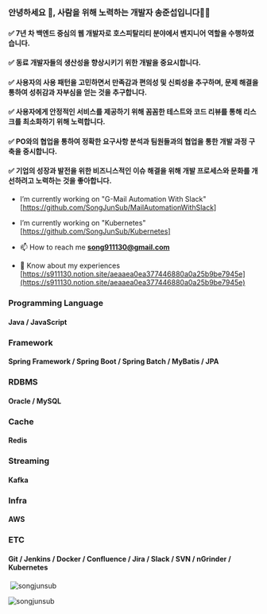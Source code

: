 <h3 align="left">안녕하세요 👋, 사람을 위해 노력하는 개발자 송준섭입니다🙇‍♂️</h3>
<h4 align="left">✅ 7년 차 백엔드 중심의 웹 개발자로 호스피탈리티 분야에서 벤지니어 역할을 수행하였습니다.</h4>
<h4 align="left">✅ 동료 개발자들의 생산성을 향상시키기 위한 개발을 중요시합니다.</h4>
<h4 align="left">✅ 사용자의 사용 패턴을 고민하면서 만족감과 편의성 및 신뢰성을 추구하며, 문제 해결을 통하여 성취감과 자부심을 얻는 것을 추구합니다.</h4>
<h4 align="left">✅ 사용자에게 안정적인 서비스를 제공하기 위해 꼼꼼한 테스트와 코드 리뷰를 통해 리스크를 최소화하기 위해 노력합니다.</h4>
<h4 align="left">✅ PO와의 협업을 통하여 정확한 요구사항 분석과 팀원들과의 협업을 통한 개발 과정 구축을 중시합니다.</h4>
<h4 align="left">✅ 기업의 성장과 발전을 위한 비즈니스적인 이슈 해결을 위해 개발 프로세스와 문화를 개선하려고 노력하는 것을 좋아합니다.</h4>


- I’m currently working on "G-Mail Automation With Slack" [https://github.com/SongJunSub/MailAutomationWithSlack] 

- I’m currently working on "Kubernetes" [https://github.com/SongJunSub/Kubernetes]

- 📫 How to reach me **song911130@gmail.com**

- 📄 Know about my experiences [https://s911130.notion.site/aeaaea0ea377446880a0a25b9be7945e](https://s911130.notion.site/aeaaea0ea377446880a0a25b9be7945e)


<h3 align="left">Programming Language</h3>
<h4 align="left">Java / JavaScript</h4>

<h3 align="left">Framework</h3>
<h4 align="left">Spring Framework / Spring Boot / Spring Batch / MyBatis / JPA</h4>

<h3 align="left">RDBMS</h3>
<h4 align="left">Oracle / MySQL</h4>

<h3 align="left">Cache</h3>
<h4 align="left">Redis</h4>

<h3 align="left">Streaming</h3>
<h4 align="left">Kafka</h4>

<h3 align="left">Infra</h3>
<h4 align="left">AWS</h4>

<h3 align="left">ETC</h3>
<h4 align="left">Git / Jenkins / Docker / Confluence / Jira / Slack / SVN / nGrinder / Kubernetes</h4>

<p>&nbsp;<img align="center" src="https://github-readme-stats.vercel.app/api?username=songjunsub&show_icons=true&locale=en" alt="songjunsub" /></p>

<p><img align="center" src="https://github-readme-streak-stats.herokuapp.com/?user=songjunsub&theme=default" alt="songjunsub" /></p>
